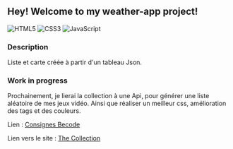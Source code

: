 ## Hey! Welcome to my weather-app project!

![HTML5](https://img.shields.io/badge/HTML5-blue)
![CSS3](https://img.shields.io/badge/CSS3-red)
![JavaScript](https://img.shields.io/badge/JavaScript-yellow)

### Description
Liste et carte créée à partir d'un tableau Json.

### Work in progress
Prochainement, je lierai la collection à une Api, pour générer une liste aléatoire de mes jeux vidéo. Ainsi que réaliser un meilleur css, amélioration des tags et des couleurs.

Lien : [Consignes Becode](https://github.com/becodeorg/CRL-Wilson-1/tree/master/1.TRAIL/01.The-Field/07.DOM/Projects/Collection)

Lien vers le site : [The Collection](https://moustito.github.io/the-collection/ "The Collection")
